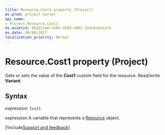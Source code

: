 ```yaml
---
title: Resource.Cost1 property (Project)
ms.prod: project-server
api_name:
- Project.Resource.Cost1
ms.assetid: 65d221e6-cb89-d269-a982-32dc8a41ea7d
ms.date: 06/08/2017
localization_priority: Normal
---
```



# Resource.Cost1 property (Project)

Gets or sets the value of the  **Cost1** custom field for the resource. Read/write **Variant**.


## Syntax

_expression_. `Cost1`

_expression_ A variable that represents a [Resource](./Project.Resource.md) object.

[!include[Support and feedback](~/includes/feedback-boilerplate.md)]